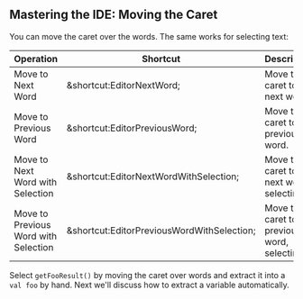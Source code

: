 ## Mastering the IDE: Moving the Caret

You can move the caret over the words. The same works for selecting text:

| Operation                            | Shortcut                                                                 | Description                                       |
|--------------------------------------|--------------------------------------------------------------------------|---------------------------------------------------|
| Move to Next Word                    | <span class="shortcut">&shortcut:EditorNextWord;</span>                  | Move the caret to the next word.                  |
| Move to Previous Word                | <span class="shortcut">&shortcut:EditorPreviousWord;</span>              | Move the caret to the previous word.              |
| Move to Next Word with Selection     | <span class="shortcut">&shortcut:EditorNextWordWithSelection;</span>     | Move the caret to the next word, selecting it.    |
| Move to Previous Word with Selection | <span class="shortcut">&shortcut:EditorPreviousWordWithSelection;</span> | Move the caret to the previous word, selecting it.|

Select `getFooResult()` by moving the caret over words and extract it into  a
`val foo` by hand. Next we'll discuss how to extract a variable automatically.
